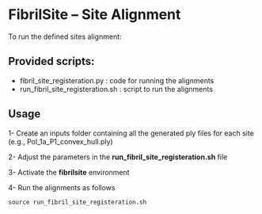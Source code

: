 # FibrilSite  – Site Alignment

To run the defined sites alignment:

## Provided scripts:
 - fibril_site_registeration.py     : code for running the alignments
 - run_fibril_site_registeration.sh : script to run the alignments

## Usage

1- Create an inputs folder containing all the generated ply files for each site (e.g., Pol_1a_P1_convex_hull.ply)

2- Adjust the parameters in the **run_fibril_site_registeration.sh** file

3- Activate the **fibrilsite** environment

4- Run the alignments as follows 
    
    source run_fibril_site_registeration.sh
